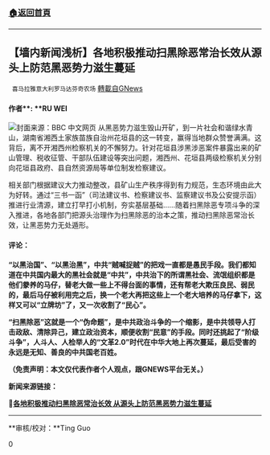 ###  [:house:返回首頁](https://github.com/ourhimalayas/txt)
---

## 【墙内新闻浅析】各地积极推动扫黑除恶常治长效从源头上防范黑恶势力滋生蔓延
` 喜马拉雅意大利罗马达芬奇农场` [轉載自GNews](https://gnews.org/zh-hans/1007749/)

#### 作者**: **RU WEI 
![]()![](https://gnews.org/wp-content/uploads/2021/03/106365822_1364358-7-e1616502626816.jpg)封面来源：BBC 中文网页
从黑恶势力滋生毁山开矿，到一片社会和谐绿水青山，湖南省湘西土家族苗族自治州花垣县的这一转变，赢得当地群众赞誉满满。这背后，离不开湘西州检察机关的不懈努力。针对花垣县涉黑涉恶案件暴露出来的矿山管理、税收征管、干部队伍建设等突出问题，湘西州、花垣县两级检察机关分别向花垣县政府、县自然资源局等单位制发检察建议。

相关部门根据建议大力推动整改，县矿山生产秩序得到有力规范，生态环境由此大为好转。通过“三书一函”（司法建议书、检察建议书、监察建议书及公安提示函）推进行业清源，建立打早打小机制，夯实基层基础……随着扫黑除恶专项斗争的深入推进，各地各部门把源头治理作为扫黑除恶的治本之策，推动扫黑除恶常治长效，让黑恶势力无处遁形。

#### **评论：**

**“以黑治国”、“以黑治黑”，中共“贼喊捉贼”的把戏一直都是愚民手段。我们都知道在中共国内最大的黑社会就是“中共”，中共治下的所谓黑社会、流氓组织都是他们豢养的马仔，替老大做一些上不得台面的事情，还有帮老大欺压良民、弱民的，最后马仔被利用完之后，换一个老大再把这些上一个老大培养的马仔拿下，这样又可以“立牌坊”了，又一次收割了“民心”。**

**“扫黑除恶”这就是一个“伪命题”，是中共政治斗争的一个缩影，是中共领导人打击政敌、清除异己，建立政治资本，顺便收割“民意”的手段。同时还挑起了“阶级斗争”，人斗人、人检举人的“文革2.0”时代在中华大地上再次蔓延，最后受害的永远是无知、善良的中共国老百姓。**

**（免责声明：本文仅代表作者个人观点，跟GNEWS平台无关。）**

**新闻来源链接：**

🔗**[各地积极推动扫黑除恶常治长效 从源头上防范黑恶势力滋生蔓延](http://www.xinhuanet.com/legal/2021-03/22/c_1127238161.htm)**

* * *

**审核/校对：**Ting Guo

0
